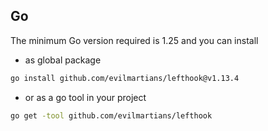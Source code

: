## Go

The minimum Go version required is 1.25 and you can install

- as global package

```bash
go install github.com/evilmartians/lefthook@v1.13.4
```

- or as a go tool in your project

```bash
go get -tool github.com/evilmartians/lefthook
```
